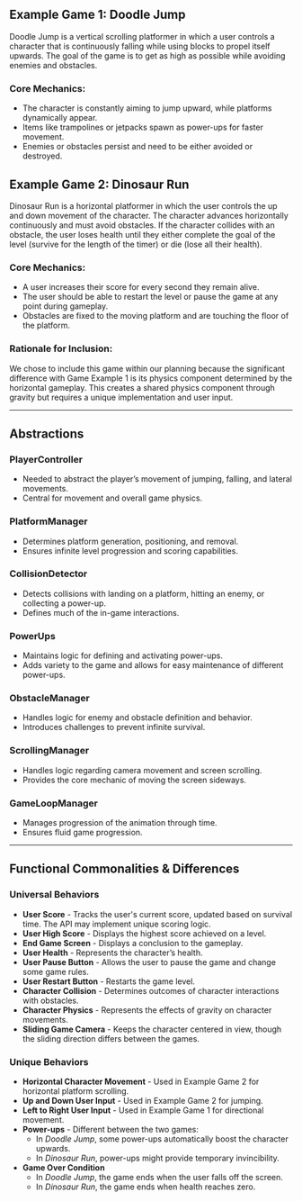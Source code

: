 ## Example Game 1: Doodle Jump

Doodle Jump is a vertical scrolling platformer in which a user controls a character that is
continuously falling while using blocks to propel itself upwards. The goal of the game is to get as
high as possible while avoiding enemies and obstacles.

### Core Mechanics:

- The character is constantly aiming to jump upward, while platforms dynamically appear.
- Items like trampolines or jetpacks spawn as power-ups for faster movement.
- Enemies or obstacles persist and need to be either avoided or destroyed.

## Example Game 2: Dinosaur Run

Dinosaur Run is a horizontal platformer in which the user controls the up and down movement of the
character. The character advances horizontally continuously and must avoid obstacles. If the
character collides with an obstacle, the user loses health until they either complete the goal of
the level (survive for the length of the timer) or die (lose all their health).

### Core Mechanics:

- A user increases their score for every second they remain alive.
- The user should be able to restart the level or pause the game at any point during gameplay.
- Obstacles are fixed to the moving platform and are touching the floor of the platform.

### Rationale for Inclusion:

We chose to include this game within our planning because the significant difference with Game
Example 1 is its physics component determined by the horizontal gameplay. This creates a shared
physics component through gravity but requires a unique implementation and user input.

---

## Abstractions

### **PlayerController**

- Needed to abstract the player’s movement of jumping, falling, and lateral movements.
- Central for movement and overall game physics.

### **PlatformManager**

- Determines platform generation, positioning, and removal.
- Ensures infinite level progression and scoring capabilities.

### **CollisionDetector**

- Detects collisions with landing on a platform, hitting an enemy, or collecting a power-up.
- Defines much of the in-game interactions.

### **PowerUps**

- Maintains logic for defining and activating power-ups.
- Adds variety to the game and allows for easy maintenance of different power-ups.

### **ObstacleManager**

- Handles logic for enemy and obstacle definition and behavior.
- Introduces challenges to prevent infinite survival.

### **ScrollingManager**

- Handles logic regarding camera movement and screen scrolling.
- Provides the core mechanic of moving the screen sideways.

### **GameLoopManager**

- Manages progression of the animation through time.
- Ensures fluid game progression.

---

## Functional Commonalities & Differences

### **Universal Behaviors**

- **User Score** - Tracks the user's current score, updated based on survival time. The API may
  implement unique scoring logic.
- **User High Score** - Displays the highest score achieved on a level.
- **End Game Screen** - Displays a conclusion to the gameplay.
- **User Health** - Represents the character’s health.
- **User Pause Button** - Allows the user to pause the game and change some game rules.
- **User Restart Button** - Restarts the game level.
- **Character Collision** - Determines outcomes of character interactions with obstacles.
- **Character Physics** - Represents the effects of gravity on character movements.
- **Sliding Game Camera** - Keeps the character centered in view, though the sliding direction
  differs between the games.

### **Unique Behaviors**

- **Horizontal Character Movement** - Used in Example Game 2 for horizontal platform scrolling.
- **Up and Down User Input** - Used in Example Game 2 for jumping.
- **Left to Right User Input** - Used in Example Game 1 for directional movement.
- **Power-ups** - Different between the two games:
    - In *Doodle Jump*, some power-ups automatically boost the character upwards.
    - In *Dinosaur Run*, power-ups might provide temporary invincibility.
- **Game Over Condition**
    - In *Doodle Jump*, the game ends when the user falls off the screen.
    - In *Dinosaur Run*, the game ends when health reaches zero.
